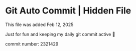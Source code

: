 # Git Auto Commit | Hidden File

This file was added Feb 12, 2025

Just for fun and keeping my daily git commit active 🤪

commit number: 2321429
